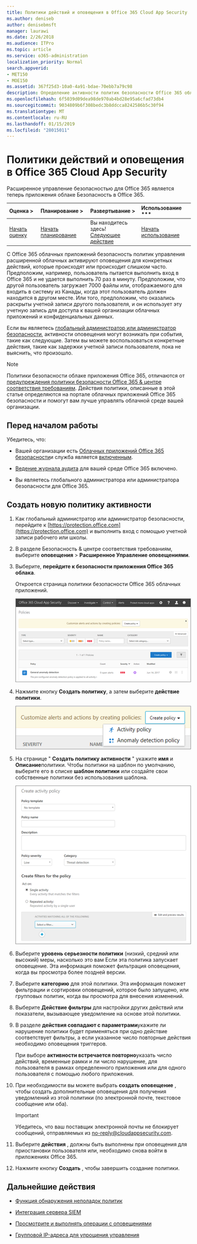 ```yaml
---
title: Политики действий и оповещения в Office 365 Cloud App Security
ms.author: deniseb
author: denisebmsft
manager: laurawi
ms.date: 2/26/2018
ms.audience: ITPro
ms.topic: article
ms.service: o365-administration
localization_priority: Normal
search.appverid:
- MET150
- MOE150
ms.assetid: 367f25d3-10a0-4a91-bdae-70ebb7a79c98
description: Определение активности политик безопасности Office 365 облаке приложения для настройки оповещений для запуска, когда деятельности происходить или происходит слишком часто. Настраивая политики для запуска оповещения, можно получать уведомления о и отслеживать действия.
ms.openlocfilehash: 6f5039d09dea98de970ab4bd28e95a6cfad73db4
ms.sourcegitcommit: 9034809b6f308bedc3b8ddcca8242586b5c30f94
ms.translationtype: MT
ms.contentlocale: ru-RU
ms.lasthandoff: 01/15/2019
ms.locfileid: "28015011"
---
```

# <a name="activity-policies-and-alerts-in-office-365-cloud-app-security"></a>Политики действий и оповещения в Office 365 Cloud App Security

Расширенное управление безопасностью для Office 365 является теперь приложения облаке Безопасность в Office 365.
  
|Оценка **\>**|Планирование **\>**|Развертывание **\>**|Использование ***|
|:-----|:-----|:-----|:-----|
|[Начать оценку](office-365-cas-overview.md) <br/> |[Начать планирование](get-ready-for-office-365-cas.md) <br/> |Вы находитесь здесь!  <br/> [Следующее действие](anomaly-detection-policies-in-ocas.md) <br/> |[Начать использование](utilization-activities-for-ocas.md) <br/> |
   
С Office 365 облачных приложений безопасность политик управления расширенной облачных активируют оповещения для конкретных действий, которые происходят или происходит слишком часто. Предположим, например, пользователь пытается выполнить вход в Office 365 и не удается выполнить 70 раз в минуту. Предположим, что другой пользователь загружает 7000 файлы или, отображаемого для входить в систему из Канады, когда этот пользователь должен находится в другом месте. Или того, предположим, что оказались раскрыты учетной записи другого пользователя, и он использует эту учетную запись для доступа к вашей организации облачных приложений и конфиденциальных данных.
  
Если вы являетесь [глобальный администратор или администратор безопасности](permissions-in-the-security-and-compliance-center.md), активности оповещения могут возникать при события, такие как следующие. Затем вы можете воспользоваться конкретные действия, такие как задержки учетной записи пользователя, пока не выяснить, что произошло.
  
> [!NOTE]
> Политики безопасности облаке приложения Office 365, отличаются от [предупреждения политики безопасности Office 365 &amp; центре соответствия требованиям](alert-policies.md). Действия политики, описанные в этой статье определяются на портале облачных приложений Office 365 безопасности и помогут вам лучше управлять облачной среде вашей организации. 
  
## <a name="before-you-begin"></a>Перед началом работы

Убедитесь, что:
  
- Вашей организации есть [Облачных приложений Office 365 безопасности](office-365-cas-overview.md)и служба является [включенным](turn-on-office-365-cas.md).
    
- [Ведение журнала аудита](turn-audit-log-search-on-or-off.md) для вашей среде Office 365 включено. 
    
- Вы являетесь глобального администратора или администратора безопасности для Office 365.
    
## <a name="create-a-new-activity-policy"></a>Создать новую политику активности

1. Как глобальный администратор или администратор безопасности, перейдите к [https://protection.office.com](https://protection.office.com) и выполнить вход с помощью учетной записи рабочего или школы. 
    
2. В разделе Безопасность &amp; центре соответствия требованиям, выберите **оповещения** \> **Расширенное Управление оповещениями**.
    
3. Выберите, **перейдите к безопасности приложения Office 365 облака**.
    
    Откроется страница политики безопасности Office 365 облачных приложений.
    
    ![При переходе к порталу Office 365 облачных приложений безопасности, запустите со страницей политик](media/5cb8833c-4e08-438c-bab3-91b5106f6f3f.png)
  
4. Нажмите кнопку **Создать политику**, а затем выберите **действие политики**.
    
    ![При создании политики в O365 сервера клиентского доступа, можно выбрать между активности и политики обнаружение неполадок.](media/79f34535-ddf9-4a5b-a0a3-8766bf9c174c.png)
  
5. На странице " **Создать политику активности** " укажите **имя** и **Описание**политики. Чтобы политики на шаблон по умолчанию, выберите его в списке **шаблон политики** или создайте свои собственные политики без использования шаблона. 
    
    ![Можно создать активности политик с Office 365 облачных приложений безопасности.](media/4083a76f-7074-4d6a-8200-6d76d49259d7.png)
  
6. Выберите **уровень серьезности политики** (низкий, средний или высокий) меры, насколько это вам Если эта политика запускает оповещение. Эта информация поможет фильтрация оповещения, когда вы просмотра более поздней версии. 
    
7. Выберите **категорию** для этой политики. Эта информация поможет фильтрации и сортировки оповещений, которое было запущено, или групповых политик, когда вы просмотра для внесения изменений. 
    
8. Выберите **Действие фильтры** для настройки других действий или показатели, вызывающее уведомление на основе этой политики. 
    
9. В разделе **действия совпадают с параметрами**укажите ли нарушение политики будет применяться при одно действие соответствует фильтры, а если указанное число повторные действия необходимо оповещения триггеров.
    
    При выборе **активности встречается повторно**указать число действий, временные рамки и ли число нарушение, для пользователя в рамках определенного приложения или для одного пользователя с помощью любого приложения.
    
10. При необходимости вы можете выбрать **создать оповещение** , чтобы создать дополнительные оповещения для получения уведомлений из этой политики (по электронной почте, текстовое сообщение или оба). 
    
    > [!IMPORTANT]
    > Убедитесь, что ваш поставщик электронной почты не блокирует сообщений, отправляемых из no-reply@cloudappsecurity.com. 
  
11. Выберите **действия** , должны быть выполнены при оповещения для приостановки пользователя или, необходимо снова войти в приложениях Office 365. 
    
12. Нажмите кнопку **Создать** , чтобы завершить создание политики. 
    
## <a name="next-steps"></a>Дальнейшие действия

- [Функция обнаружения неполадок политик](anomaly-detection-policies-in-ocas.md)
    
- [Интеграция сервера SIEM](integrate-your-siem-server-with-office-365-cas.md)
    
- [Просмотрите и выполнять операции с оповещениями](review-office-365-cas-alerts.md)
    
- [Групповой IP-адреса для упрощения управления](group-your-ip-addresses-in-ocas.md)
    

